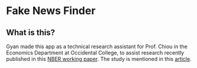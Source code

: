 # Fake News Finder

## What is this?
Gyan made this app as a technical research assistant for Prof. Chiou in the Economics Department at Occidental College, to assist research recently published in this [NBER working paper](https://www.nber.org/papers/w25223). The study is mentioned in this [article](https://mitsloan.mit.edu/ideas-made-to-matter/social-media-advertising-can-boost-fake-news-or-beat-it).
